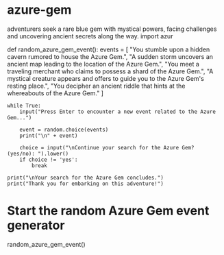 # azure-gem
adventurers seek a rare blue gem with mystical powers, facing challenges and uncovering ancient secrets along the way.
import azur

def random_azure_gem_event():
    events = [
        "You stumble upon a hidden cavern rumored to house the Azure Gem.",
        "A sudden storm uncovers an ancient map leading to the location of the Azure Gem.",
        "You meet a traveling merchant who claims to possess a shard of the Azure Gem.",
        "A mystical creature appears and offers to guide you to the Azure Gem's resting place.",
        "You decipher an ancient riddle that hints at the whereabouts of the Azure Gem."
    ]

    while True:
        input("Press Enter to encounter a new event related to the Azure Gem...")

        event = random.choice(events)
        print("\n" + event)

        choice = input("\nContinue your search for the Azure Gem? (yes/no): ").lower()
        if choice != 'yes':
            break

    print("\nYour search for the Azure Gem concludes.")
    print("Thank you for embarking on this adventure!")

# Start the random Azure Gem event generator
random_azure_gem_event()
